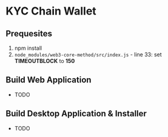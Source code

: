 # KYC Chain Wallet

## Prequesites
1. npm install
1. ```node_modules/web3-core-method/src/index.js``` - line 33: set **TIMEOUTBLOCK** to **150**
## Build Web Application
* TODO

## Build Desktop Application & Installer
* TODO
